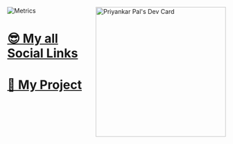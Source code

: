 
<a href="https://app.daily.dev/priyankarpal"><img src="https://api.daily.dev/devcards/f31afe25fab347c99919ec3efa21263f.png?r=bwu" width="300" align="right" alt="Priyankar Pal's Dev Card"/></a>

![Metrics](https://metrics.lecoq.io/priyankarpal?template=classic&base.indepth=true&base.hireable=true&base.metadata=0&followup=1&achievements=1&notable=1&base=header%2C%20activity%2C%20community%2C%20repositories%2C%20metadata&base.indepth=true&base.hireable=true&base.skip=false&followup=false&followup.sections=repositories&followup.indepth=false&followup.archived=true&achievements=false&achievements.threshold=C&achievements.secrets=true&achievements.display=compact&achievements.limit=0&notable=false&notable.from=organization&notable.repositories=false&notable.indepth=false&notable.types=commit&notable.self=false&config.timezone=Asia%2FCalcutta) 

# [😎 My all Social Links](https://linkfree.eddiehub.io/priyankarpal)
# [🌟 My Project](https://github.com/priyankarpal/TheaTheme)

